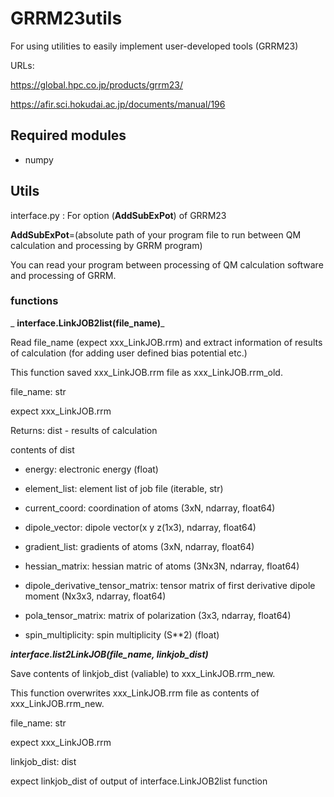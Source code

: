 # GRRM23utils
For using utilities to easily implement user-developed tools (GRRM23)

URLs:

https://global.hpc.co.jp/products/grrm23/

https://afir.sci.hokudai.ac.jp/documents/manual/196


## Required modules
- numpy

## Utils
interface.py : For option (**AddSubExPot**) of GRRM23 

**AddSubExPot**=(absolute path of your program file to run between QM calculation and processing by GRRM program)

You can read your program between processing of QM calculation software and processing of GRRM. 


### functions
_ **interface.LinkJOB2list(file_name)**_

Read file_name (expect xxx_LinkJOB.rrm) and extract information of results of calculation (for adding user defined bias potential etc.)

This function saved xxx_LinkJOB.rrm file as xxx_LinkJOB.rrm_old.

file_name: str

expect xxx_LinkJOB.rrm

Returns: dist - results of calculation 

contents of dist

 - energy: electronic energy (float) 

 - element_list: element list of job file (iterable, str)  
 
 - current_coord:  coordination of atoms (3xN, ndarray, float64)  
 
 - dipole_vector: dipole vector(x y z(1x3), ndarray, float64) 
 
 - gradient_list: gradients of atoms (3xN, ndarray, float64)  
 
 - hessian_matrix: hessian matric of atoms (3Nx3N, ndarray, float64)
 
 - dipole_derivative_tensor_matrix: tensor matrix of first derivative dipole moment (Nx3x3, ndarray, float64)
 
 - pola_tensor_matrix: matrix of polarization (3x3, ndarray, float64)
 
 - spin_multiplicity: spin multiplicity (S**2) (float) 


**_interface.list2LinkJOB(file_name, linkjob_dist)_**

Save contents of linkjob_dist (valiable) to xxx_LinkJOB.rrm_new.

This function overwrites xxx_LinkJOB.rrm file as contents of xxx_LinkJOB.rrm_new.

file_name: str

  expect xxx_LinkJOB.rrm

linkjob_dist: dist

  expect linkjob_dist of output of interface.LinkJOB2list function



  

